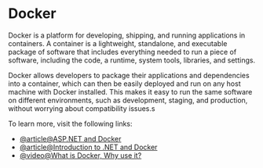 # Docker

Docker is a platform for developing, shipping, and running applications in containers. A container is a lightweight, standalone, and executable package of software that includes everything needed to run a piece of software, including the code, a runtime, system tools, libraries, and settings.

Docker allows developers to package their applications and dependencies into a container, which can then be easily deployed and run on any host machine with Docker installed. This makes it easy to run the same software on different environments, such as development, staging, and production, without worrying about compatibility issues.s

To learn more, visit the following links:

- [@article@ASP.NET and Docker](https://www.tatvasoft.com/blog/asp-net-core-and-docker/)
- [@article@Introduction to .NET and Docker](https://learn.microsoft.com/en-us/dotnet/core/docker/introduction)
- [@video@What is Docker, Why use it?](https://www.youtube.com/watch?v=vmnvOITMoIg)

